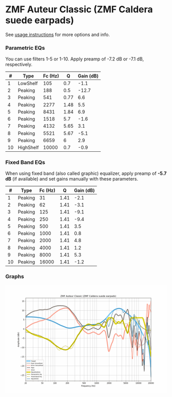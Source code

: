 # ZMF Auteur Classic (ZMF Caldera suede earpads)
See [usage instructions](https://github.com/jaakkopasanen/AutoEq#usage) for more options and info.

### Parametric EQs
You can use filters 1-5 or 1-10. Apply preamp of -7.2 dB or -7.1 dB, respectively.

|   # | Type      |   Fc (Hz) |    Q |   Gain (dB) |
|-----|-----------|-----------|------|-------------|
|   1 | LowShelf  |       105 | 0.7  |        -1.1 |
|   2 | Peaking   |       188 | 0.5  |       -12.7 |
|   3 | Peaking   |       541 | 0.77 |         6.6 |
|   4 | Peaking   |      2277 | 1.48 |         5.5 |
|   5 | Peaking   |      8431 | 1.84 |         6.9 |
|   6 | Peaking   |      1518 | 5.7  |        -1.6 |
|   7 | Peaking   |      4132 | 5.65 |         3.1 |
|   8 | Peaking   |      5521 | 5.67 |        -5.1 |
|   9 | Peaking   |      6659 | 6    |         2.9 |
|  10 | HighShelf |     10000 | 0.7  |        -0.9 |

### Fixed Band EQs
When using fixed band (also called graphic) equalizer, apply preamp of **-5.7 dB** (if available) and set gains manually with these parameters.

|   # | Type    |   Fc (Hz) |    Q |   Gain (dB) |
|-----|---------|-----------|------|-------------|
|   1 | Peaking |        31 | 1.41 |        -2.1 |
|   2 | Peaking |        62 | 1.41 |        -3.1 |
|   3 | Peaking |       125 | 1.41 |        -9.1 |
|   4 | Peaking |       250 | 1.41 |        -9.4 |
|   5 | Peaking |       500 | 1.41 |         3.5 |
|   6 | Peaking |      1000 | 1.41 |         0.8 |
|   7 | Peaking |      2000 | 1.41 |         4.8 |
|   8 | Peaking |      4000 | 1.41 |         1.2 |
|   9 | Peaking |      8000 | 1.41 |         5.3 |
|  10 | Peaking |     16000 | 1.41 |        -1.2 |

### Graphs
![](./ZMF%20Auteur%20Classic%20(ZMF%20Caldera%20suede%20earpads).png)
